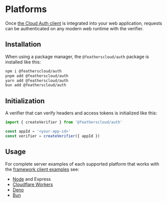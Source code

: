 # Platforms

Once [the Cloud Auth client](../client/index.md) is integrated into your web application, requests can be authenticated on any modern web runtime with the verifier.

## Installation

When using a package manager, the `@featherscloud/auth` package is installed like this:

```sh
npm i @featherscloud/auth
pnpm add @featherscloud/auth
yarn add @featherscloud/auth
bun add @featherscloud/auth
```

## Initialization

A verifier that can verify headers and access tokens is initialized like this:

```ts
import { createVerifier } from '@featherscloud/auth'

const appId = '<your-app-id>'
const verifier = createVerifier({ appId })
```

## Usage

For complete server examples of each supported platform that works with the [framework client examples](../client/index.md) see:

- [Node](./nodejs.md) and Express
- [Cloudflare Workers](./cloudflare.md)
- [Deno](./deno.md)
- [Bun](./bun.md)
